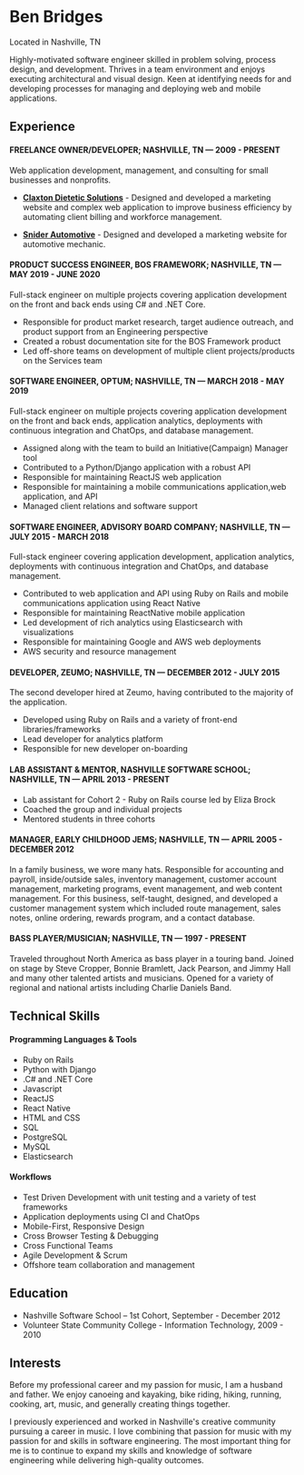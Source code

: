 # Ben Bridges
Located in Nashville, TN

Highly-motivated software engineer skilled in problem solving, process design, and development. Thrives in a team environment and enjoys executing architectural and visual design. Keen at identifying needs for and developing processes for managing and deploying web and mobile applications.

## Experience

#### FREELANCE OWNER/DEVELOPER; NASHVILLE, TN — 2009 - PRESENT
Web application development, management, and consulting for small businesses and nonprofits.

- **[Claxton Dietetic Solutions](http://claxtonsolutions.com)** - 
Designed and developed a marketing website and complex web application to improve business efficiency by automating client billing and workforce management.

- **[Snider Automotive](http://sniderautomotive.com)** - Designed and developed a marketing website for automotive mechanic.

#### PRODUCT SUCCESS ENGINEER, BOS FRAMEWORK; NASHVILLE, TN — MAY 2019 - JUNE 2020

Full-stack engineer on multiple projects covering application development on the front and back ends using C# and .NET Core.

- Responsible for product market research, target audience outreach, and product support from an Engineering perspective
- Created a robust documentation site for the BOS Framework product
- Led off-shore teams on development of multiple client projects/products on the Services team

#### SOFTWARE ENGINEER, OPTUM; NASHVILLE, TN — MARCH 2018 - MAY 2019

Full-stack engineer on multiple projects covering application development on the front and back ends, application analytics, deployments with continuous integration and ChatOps, and database management.
- Assigned along with the team to build an Initiative(Campaign) Manager tool
- Contributed to a Python/Django application with a robust API
- Responsible for maintaining ReactJS web application
- Responsible for maintaining a mobile communications application,web application, and API
- Managed client relations and software support

#### SOFTWARE ENGINEER, ADVISORY BOARD COMPANY; NASHVILLE, TN — JULY 2015 - MARCH 2018

Full-stack engineer covering application development, application analytics, deployments with continuous integration and ChatOps, and database management.
- Contributed to web application and API using Ruby on Rails and mobile communications application using React Native
- Responsible for maintaining ReactNative mobile application
- Led development of rich analytics using Elasticsearch with visualizations
- Responsible for maintaining Google and AWS web deployments
- AWS security and resource management

#### DEVELOPER, ZEUMO; NASHVILLE, TN — DECEMBER 2012 - JULY 2015
The second developer hired at Zeumo, having contributed to the majority of the application.
- Developed using Ruby on Rails and a variety of front-end libraries/frameworks
- Lead developer for analytics platform
- Responsible for new developer on-boarding

#### LAB ASSISTANT & MENTOR, NASHVILLE SOFTWARE SCHOOL; NASHVILLE, TN — APRIL 2013 - PRESENT
- Lab assistant for Cohort 2 - Ruby on Rails course led by Eliza Brock
- Coached the group and individual projects
- Mentored students in three cohorts

#### MANAGER, EARLY CHILDHOOD JEMS; NASHVILLE, TN — APRIL 2005 - DECEMBER 2012
In a family business, we wore many hats. Responsible for accounting and payroll, inside/outside sales, inventory management, customer account management, marketing programs, event management, and web content management. For this business, self-taught, designed, and developed a customer management system which included route management, sales notes, online ordering, rewards program, and a contact database.

#### BASS PLAYER/MUSICIAN; NASHVILLE, TN — 1997 - PRESENT
Traveled throughout North America as bass player in a touring band. Joined on stage by Steve Cropper, Bonnie Bramlett, Jack Pearson, and Jimmy Hall and many other talented artists and musicians. Opened for a variety of regional and national artists including Charlie Daniels Band.

## Technical Skills

#### Programming Languages & Tools
- Ruby on Rails
- Python with Django
- .C# and .NET Core
- Javascript
- ReactJS
- React Native
- HTML and CSS
- SQL
- PostgreSQL
- MySQL
- Elasticsearch

#### Workflows
- Test Driven Development with unit testing and a variety of test frameworks
- Application deployments using CI and ChatOps
- Mobile-First, Responsive Design
- Cross Browser Testing & Debugging
- Cross Functional Teams
- Agile Development & Scrum
- Offshore team collaboration and management

## Education
- Nashville Software School – 1st Cohort, September - December 2012
- Volunteer State Community College - Information Technology, 2009 - 2010

## Interests
Before my professional career and my passion for music, I am a husband and father. We enjoy canoeing and kayaking, bike riding, hiking, running, cooking, art, music, and generally creating things together.

I previously experienced and worked in Nashville's creative community pursuing a career in music. I love combining that passion for music with my passion for and skills in software engineering. The most important thing for me is to continue to expand my skills and knowledge of software engineering while delivering high-quality outcomes.
